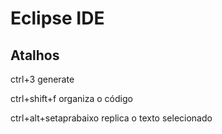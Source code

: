 # Eclipse IDE
## Atalhos
ctrl+3
generate

ctrl+shift+f organiza o código

ctrl+alt+setaprabaixo replica o texto selecionado
